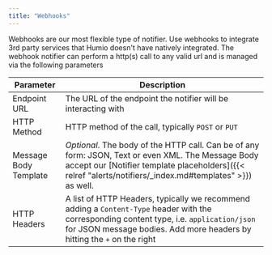 ```yaml
---
title: "Webhooks"
---
```


Webhooks are our most flexible type of notifier. Use webhooks to integrate
3rd party services that Humio doesn't have natively integrated.
The webhook notifier can perform a http(s) call to any valid url and is
managed via the following parameters

| Parameter             | Description                                                                                                                                                                                                          |
|-----------------------|----------------------------------------------------------------------------------------------------------------------------------------------------------------------------------------------------------------------|
| Endpoint URL          | The URL of the endpoint the notifier will be interacting with                                                                                                                                                        |
| HTTP Method           | HTTP method of the call, typically `POST` or `PUT`                                                                                                                                                                   |
| Message Body Template | _Optional_. The body of the HTTP call. Can be of any form: JSON, Text or even XML. The Message Body accept our [Notifier template placeholders]({{< relref "alerts/notifiers/_index.md#templates" >}}) as well.                      |
| HTTP Headers          | A list of HTTP Headers, typically we recommend adding a `Content-Type` header with the corresponding content type, i.e. `application/json` for JSON message bodies. Add more headers by hitting the `+` on the right |

